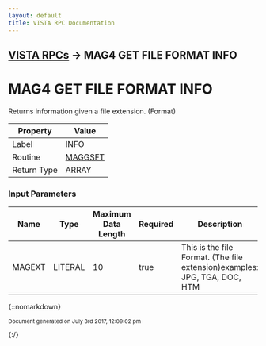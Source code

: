 ```yaml
---
layout: default
title: VISTA RPC Documentation
---
```


## [VISTA RPCs](TableOfContents) &#8594; MAG4 GET FILE FORMAT INFO
# MAG4 GET FILE FORMAT INFO

Returns information given a file extension. (Format)

Property | Value
--- | ---
Label | INFO
Routine | [MAGGSFT](http://code.osehra.org/dox/Routine_MAGGSFT_source.html)
Return Type | ARRAY


### Input Parameters

Name | Type | Maximum Data Length | Required | Description
--- | --- | --- | --- | ---
MAGEXT | LITERAL | 10 | true | This is the file Format. (The file extension)examples: JPG, TGA, DOC, HTM



{::nomarkdown} <br/><p style="font-size: 11px">Document generated on July 3rd 2017, 12:09:02 pm</p>{:/}